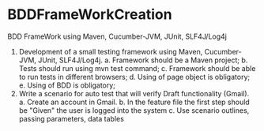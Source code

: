 # BDDFrameWorkCreation
BDD FrameWork using Maven, Cucumber-JVM, JUnit, SLF4J/Log4j

1)	Development of a small testing framework using Maven, Cucumber-JVM, JUnit, SLF4J/Log4j. 
  a.	Framework should be a Maven project;
  b.	Tests should run using mvn test command;
  c.	Framework should be able to run tests in different browsers;
  d.	Using of page object is obligatory;
  e.	Using of BDD is obligatory;
2)	Write a scenario for auto test that will verify Draft functionality (Gmail).
  a.	Create an account in Gmail.
  b.	In the feature file the first step should be "Given" the user is logged into the system
  c.	Use scenario outlines, passing parameters, data tables

